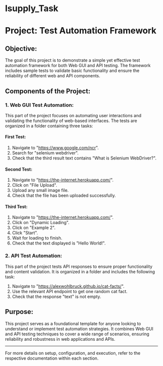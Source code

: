 # Isupply_Task

# Project: Test Automation Framework

## Objective:
The goal of this project is to demonstrate a simple yet effective test automation framework for both Web GUI and API testing. The framework includes sample tests to validate basic functionality and ensure the reliability of different web and API components.

## Components of the Project:

### 1. Web GUI Test Automation:
This part of the project focuses on automating user interactions and validating the functionality of web-based interfaces. The tests are organized in a folder containing three tasks:

#### First Test:
1. Navigate to "https://www.google.com/ncr".
2. Search for "selenium webdriver".
3. Check that the third result text contains "What is Selenium WebDriver?".

#### Second Test:
1. Navigate to "https://the-internet.herokuapp.com/".
2. Click on "File Upload".
3. Upload any small image file.
4. Check that the file has been uploaded successfully.

#### Third Test:
1. Navigate to "https://the-internet.herokuapp.com/".
2. Click on "Dynamic Loading".
3. Click on "Example 2".
4. Click "Start".
5. Wait for loading to finish.
6. Check that the text displayed is "Hello World!".

### 2. API Test Automation:
This part of the project tests API responses to ensure proper functionality and content validation. It is organized in a folder and includes the following task:

1. Navigate to "https://alexwohlbruck.github.io/cat-facts/".
2. Use the relevant API endpoint to get one random cat fact.
3. Check that the response "text" is not empty.

## Purpose:
This project serves as a foundational template for anyone looking to understand or implement test automation strategies. It combines Web GUI and API testing techniques to cover a wide range of scenarios, ensuring reliability and robustness in web applications and APIs.

---
For more details on setup, configuration, and execution, refer to the respective documentation within each section.
